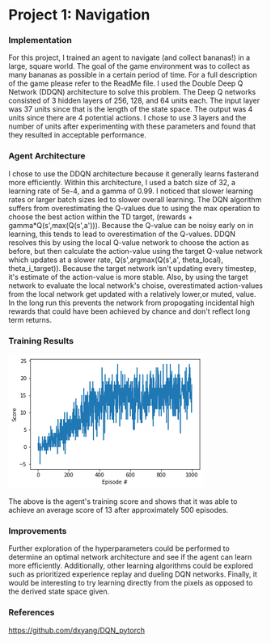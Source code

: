 [//]: # (Image References)

[image1]: https://github.com/josjo80/DeepRL/blob/master/p1_navigation/download.png "Training Score"

# Project 1: Navigation

### Implementation

For this project, I trained an agent to navigate (and collect bananas!) in a large, square world.  The goal of the game environment was to collect as many bananas as possible in a certain period of time.  For a full description of the game please refer to the ReadMe file.  I used the Double Deep Q Network (DDQN) architecture to solve this problem.  The Deep Q networks consisted of 3 hidden layers of 256, 128, and 64 units each.  The input layer was 37 units since that is the length of the state space.  The output was 4 units since there are 4 potential actions.  I chose to use 3 layers and the number of units after experimenting with these parameters and found that they resulted in acceptable performance.  


### Agent Architecture

I chose to use the DDQN architecture because it generally learns fasterand more efficiently.  Within this architecture, I used a batch size of 32, a learning rate of 5e-4, and a gamma of 0.99.  I noticed that slower learning rates or larger batch sizes led to slower overall learning.  The DQN algorithm suffers from overestimating the Q-values due to using the max operation to choose the best action within the TD target, (rewards + gamma*Q(s',max(Q(s',a'))).  Because the Q-value can be noisy early on in learning, this tends to lead to overestimation of the Q-values.  DDQN resolves this by using the local Q-value network to choose the action as before, but then calculate the action-value using the target Q-value network which updates at a slower rate, Q(s',argmax(Q(s',a', theta_local), theta_i_target)).  Because the target network isn't updating every timestep, it's estimate of the action-value is more stable.  Also, by using the target network to evaluate the local network's choise, overestimated action-values from the local network get updated with a relatively lower,or muted, value. In the long run this prevents the network from propogating incidental high rewards that could have been achieved by chance and don't reflect long term returns.

### Training Results

![Training Score][image1]

The above is the agent's training score and shows that it was able to achieve an average score of 13 after approximately 500 episodes.

### Improvements

Further exploration of the hyperparameters could be performed to determine an optimal network architecture and see if the agent can learn more efficiently.  Additionally, other learning algorithms could be explored such as prioritized experience replay and dueling DQN networks.  Finally, it would be interesting to try learning directly from the pixels as opposed to the derived state space given.

### References
https://github.com/dxyang/DQN_pytorch